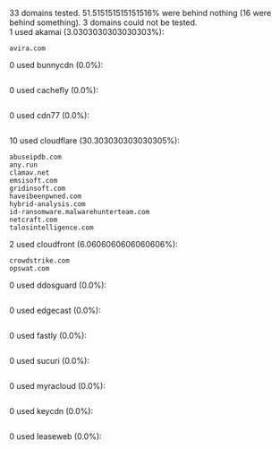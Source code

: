 33 domains tested. 51.515151515151516% were behind nothing (16 were behind something). 3 domains could not be tested.<br>
1 used akamai (3.0303030303030303%):
```
avira.com
```

0 used bunnycdn (0.0%):
```

```

0 used cachefly (0.0%):
```

```

0 used cdn77 (0.0%):
```

```

10 used cloudflare (30.303030303030305%):
```
abuseipdb.com
any.run
clamav.net
emsisoft.com
gridinsoft.com
haveibeenpwned.com
hybrid-analysis.com
id-ransomware.malwarehunterteam.com
netcraft.com
talosintelligence.com
```

2 used cloudfront (6.0606060606060606%):
```
crowdstrike.com
opswat.com
```

0 used ddosguard (0.0%):
```

```

0 used edgecast (0.0%):
```

```

0 used fastly (0.0%):
```

```

0 used sucuri (0.0%):
```

```

0 used myracloud (0.0%):
```

```

0 used keycdn (0.0%):
```

```

0 used leaseweb (0.0%):
```

```
